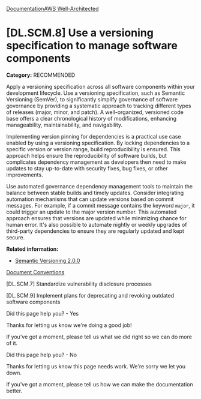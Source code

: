 [Documentation](/index.html)[AWS Well-Architected](devops-guidance.html)

# [DL.SCM.8] Use a versioning specification to manage software components

**Category:** RECOMMENDED

Apply a versioning specification across all software components within your development lifecycle. Use a versioning specification, such as Semantic Versioning (SemVer), to significantly simplify governance of software governance by providing a systematic approach to tracking different types of releases (major, minor, and patch). A well-organized, versioned code base offers a clear chronological history of modifications, enhancing manageability, maintainability, and navigability.

Implementing version pinning for dependencies is a practical use case enabled by using a versioning specification. By locking dependencies to a specific version or version range, build reproducibility is ensured. This approach helps ensure the reproducibility of software builds, but complicates dependency management as developers then need to make updates to stay up-to-date with security fixes, bug fixes, or other improvements.

Use automated governance dependency management tools to maintain the balance between stable builds and timely updates. Consider integrating automation mechanisms that can update versions based on commit messages. For example, if a commit message contains the keyword `major`, it could trigger an update to the major version number. This automated approach ensures that versions are updated while minimizing chance for human error. It's also possible to automate nightly or weekly upgrades of third-party dependencies to ensure they are regularly updated and kept secure.

**Related information:**

* [Semantic Versioning 2.0.0](https://semver.org/)


[Document Conventions](/general/latest/gr/docconventions.html)

\[DL.SCM.7] Standardize vulnerability disclosure processes

\[DL.SCM.9] Implement plans for deprecating and revoking outdated software components

Did this page help you? - Yes

Thanks for letting us know we're doing a good job!

If you've got a moment, please tell us what we did right so we can do more of it.

Did this page help you? - No

Thanks for letting us know this page needs work. We're sorry we let you down.

If you've got a moment, please tell us how we can make the documentation better.</awsdocs-view></awsui-app-layout>